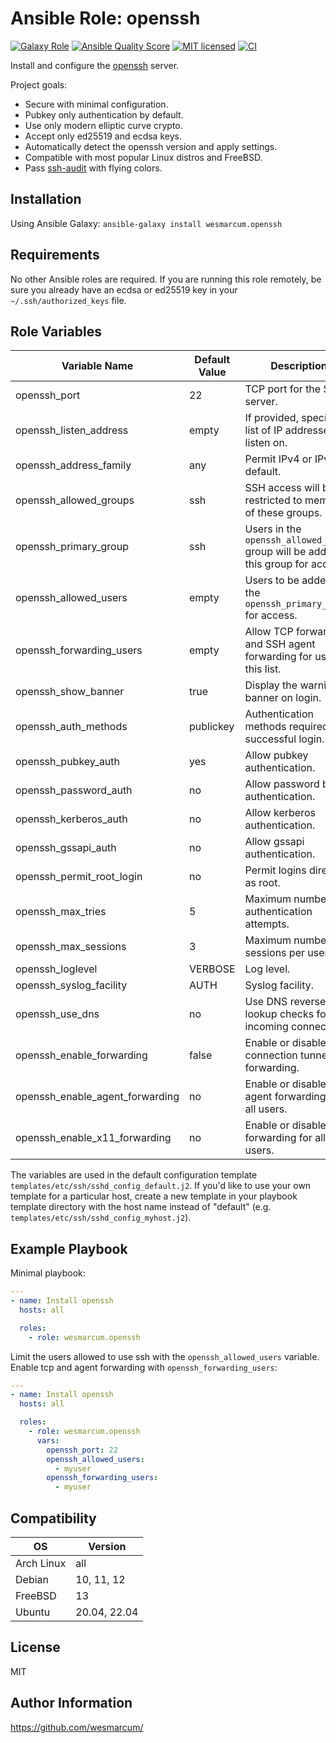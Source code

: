 Ansible Role: openssh
=================
[![Galaxy Role][badge-galaxy]][link-galaxy]
[![Ansible Quality Score][badge-quality]][link-galaxy]
[![MIT licensed][badge-license]][link-license]
[![CI][badge-gh-actions]][link-gh-actions]

Install and configure the [openssh](https://www.openssh.com/) server.

Project goals:
- Secure with minimal configuration.
- Pubkey only authentication by default.
- Use only modern elliptic curve crypto.
- Accept only ed25519 and ecdsa keys.
- Automatically detect the openssh version and apply settings.
- Compatible with most popular Linux distros and FreeBSD.
- Pass [ssh-audit](https://github.com/jtesta/ssh-audit) with flying colors.

Installation
------------

Using Ansible Galaxy: `ansible-galaxy install wesmarcum.openssh`

Requirements
------------

No other Ansible roles are required.  If you are running this role remotely, be sure you already have an ecdsa or ed25519 key in your `~/.ssh/authorized_keys` file.

Role Variables
--------------

| Variable Name                   | Default Value | Description                                                                        |
|---------------------------------|---------------|------------------------------------------------------------------------------------|
| openssh_port                    | 22            | TCP port for the SSH server.                                                       |
| openssh_listen_address          | empty         | If provided, specify a list of IP addresses to listen on.                          |
| openssh_address_family          | any           | Permit IPv4 or IPv6 by default.                                                    |
| openssh_allowed_groups          | ssh           | SSH access will be restricted to members of these groups.                          |
| openssh_primary_group           | ssh           | Users in the `openssh_allowed_users` group will be added to this group for access. |
| openssh_allowed_users           | empty         | Users to be added to the `openssh_primary_group` for access.                       |
| openssh_forwarding_users        | empty         | Allow TCP forwarding and SSH agent forwarding for users in this list.              |
| openssh_show_banner             | true          | Display the warning banner on login.                                               |
| openssh_auth_methods            | publickey     | Authentication methods required for successful login.                              |
| openssh_pubkey_auth             | yes           | Allow pubkey authentication.                                                       |
| openssh_password_auth           | no            | Allow password based authentication.                                               |
| openssh_kerberos_auth           | no            | Allow kerberos authentication.                                                     |
| openssh_gssapi_auth             | no            | Allow gssapi authentication.                                                       |
| openssh_permit_root_login       | no            | Permit logins directly as root.                                                    |
| openssh_max_tries               | 5             | Maximum number of authentication attempts.                                         |
| openssh_max_sessions            | 3             | Maximum number of sessions per user.                                               |
| openssh_loglevel                | VERBOSE       | Log level.                                                                         |
| openssh_syslog_facility         | AUTH          | Syslog facility.                                                                   |
| openssh_use_dns                 | no            | Use DNS reverse lookup checks for incoming connections.                            |
| openssh_enable_forwarding       | false         | Enable or disable all connection tunneling / forwarding.                           |
| openssh_enable_agent_forwarding | no            | Enable or disable agent forwarding for all users.                                  |
| openssh_enable_x11_forwarding   | no            | Enable or disable x11 forwarding for all users.                                    |

The variables are used in the default configuration template `templates/etc/ssh/sshd_config_default.j2`.  If you'd like to use your own template for a particular host, create a new template in your playbook template directory with the host name instead of "default" (e.g. `templates/etc/ssh/sshd_config_myhost.j2`).

Example Playbook
----------------

Minimal playbook:
```yaml
---
- name: Install openssh
  hosts: all

  roles:
    - role: wesmarcum.openssh
```

Limit the users allowed to use ssh with the `openssh_allowed_users` variable.  Enable tcp and agent forwarding with `openssh_forwarding_users`:
```yaml
---
- name: Install openssh
  hosts: all

  roles:
    - role: wesmarcum.openssh
      vars:
        openssh_port: 22
        openssh_allowed_users:
          - myuser
        openssh_forwarding_users:
          - myuser
```

Compatibility
-------------

| OS         | Version      |
|------------|--------------|
| Arch Linux | all          |
| Debian     | 10, 11, 12   |
| FreeBSD    | 13           |
| Ubuntu     | 20.04, 22.04 |

License
-------

MIT

Author Information
------------------

https://github.com/wesmarcum/

[badge-license]: https://img.shields.io/badge/license-MIT-green?
[link-license]: https://github.com/wesmarcum/ansible-role-openssh/blob/main/LICENSE
[badge-gh-actions]: https://github.com/wesmarcum/ansible-role-openssh/workflows/CI/badge.svg?event=push
[link-gh-actions]: https://github.com/wesmarcum/ansible-role-openssh/actions?query=workflow%3ACI
[badge-galaxy]: https://img.shields.io/badge/role-openssh-blue
[link-galaxy]: https://galaxy.ansible.com/wesmarcum/openssh
[badge-quality]: https://img.shields.io/ansible/quality/59023
